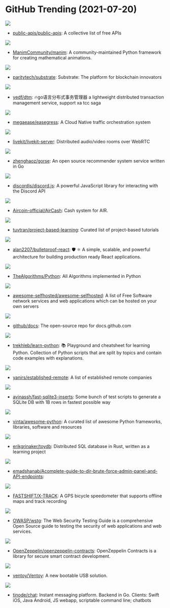 # GitHub Trending (2021-07-20)

![](https://img.shields.io/badge/Python-New%20723-green?style=flat-square&logo=appveyor)
- [public-apis/public-apis](https://github.com/public-apis/public-apis): A collective list of free APIs

![](https://img.shields.io/badge/Python-New%20389-green?style=flat-square&logo=appveyor)
- [ManimCommunity/manim](https://github.com/ManimCommunity/manim): A community-maintained Python framework for creating mathematical animations.

![](https://img.shields.io/badge/Rust-New%2094-green?style=flat-square&logo=appveyor)
- [paritytech/substrate](https://github.com/paritytech/substrate): Substrate: The platform for blockchain innovators

![](https://img.shields.io/badge/Go-New%2084-green?style=flat-square&logo=appveyor)
- [yedf/dtm](https://github.com/yedf/dtm): 🔥go语言分布式事务管理器 a lightweight distributed transaction management service, support xa tcc saga

![](https://img.shields.io/badge/Go-New%2043-green?style=flat-square&logo=appveyor)
- [megaease/easegress](https://github.com/megaease/easegress): A Cloud Native traffic orchestration system

![](https://img.shields.io/badge/Go-New%20349-green?style=flat-square&logo=appveyor)
- [livekit/livekit-server](https://github.com/livekit/livekit-server): Distributed audio/video rooms over WebRTC

![](https://img.shields.io/badge/Go-New%20493-green?style=flat-square&logo=appveyor)
- [zhenghaoz/gorse](https://github.com/zhenghaoz/gorse): An open source recommender system service written in Go

![](https://img.shields.io/badge/JavaScript-New%20278-green?style=flat-square&logo=appveyor)
- [discordjs/discord.js](https://github.com/discordjs/discord.js): A powerful JavaScript library for interacting with the Discord API

![](https://img.shields.io/badge/none-New%20375-green?style=flat-square&logo=appveyor)
- [Aircoin-official/AirCash](https://github.com/Aircoin-official/AirCash): Cash system for AIR.

![](https://img.shields.io/badge/none-New%20165-green?style=flat-square&logo=appveyor)
- [tuvtran/project-based-learning](https://github.com/tuvtran/project-based-learning): Curated list of project-based tutorials

![](https://img.shields.io/badge/TypeScript-New%20118-green?style=flat-square&logo=appveyor)
- [alan2207/bulletproof-react](https://github.com/alan2207/bulletproof-react): 🛡️ ⚛️ A simple, scalable, and powerful architecture for building production ready React applications.

![](https://img.shields.io/badge/Python-New%20424-green?style=flat-square&logo=appveyor)
- [TheAlgorithms/Python](https://github.com/TheAlgorithms/Python): All Algorithms implemented in Python

![](https://img.shields.io/badge/JavaScript-New%20305-green?style=flat-square&logo=appveyor)
- [awesome-selfhosted/awesome-selfhosted](https://github.com/awesome-selfhosted/awesome-selfhosted): A list of Free Software network services and web applications which can be hosted on your own servers

![](https://img.shields.io/badge/JavaScript-New%20179-green?style=flat-square&logo=appveyor)
- [github/docs](https://github.com/github/docs): The open-source repo for docs.github.com

![](https://img.shields.io/badge/Python-New%2064-green?style=flat-square&logo=appveyor)
- [trekhleb/learn-python](https://github.com/trekhleb/learn-python): 📚 Playground and cheatsheet for learning Python. Collection of Python scripts that are split by topics and contain code examples with explanations.

![](https://img.shields.io/badge/none-New%2028-green?style=flat-square&logo=appveyor)
- [yanirs/established-remote](https://github.com/yanirs/established-remote): A list of established remote companies

![](https://img.shields.io/badge/Rust-New%2024-green?style=flat-square&logo=appveyor)
- [avinassh/fast-sqlite3-inserts](https://github.com/avinassh/fast-sqlite3-inserts): Some bunch of test scripts to generate a SQLite DB with 1B rows in fastest possible way

![](https://img.shields.io/badge/Python-New%20126-green?style=flat-square&logo=appveyor)
- [vinta/awesome-python](https://github.com/vinta/awesome-python): A curated list of awesome Python frameworks, libraries, software and resources

![](https://img.shields.io/badge/Rust-New%20169-green?style=flat-square&logo=appveyor)
- [erikgrinaker/toydb](https://github.com/erikgrinaker/toydb): Distributed SQL database in Rust, written as a learning project

![](https://img.shields.io/badge/none-New%2010-green?style=flat-square&logo=appveyor)
- [emadshanab/Acomplete-guide-to-dir-brute-force-admin-panel-and-API-endpoints](https://github.com/emadshanab/Acomplete-guide-to-dir-brute-force-admin-panel-and-API-endpoints): 

![](https://img.shields.io/badge/C-New%2084-green?style=flat-square&logo=appveyor)
- [FASTSHIFT/X-TRACK](https://github.com/FASTSHIFT/X-TRACK): A GPS bicycle speedometer that supports offline maps and track recording

![](https://img.shields.io/badge/Shell-New%2048-green?style=flat-square&logo=appveyor)
- [OWASP/wstg](https://github.com/OWASP/wstg): The Web Security Testing Guide is a comprehensive Open Source guide to testing the security of web applications and web services.

![](https://img.shields.io/badge/JavaScript-New%2013-green?style=flat-square&logo=appveyor)
- [OpenZeppelin/openzeppelin-contracts](https://github.com/OpenZeppelin/openzeppelin-contracts): OpenZeppelin Contracts is a library for secure smart contract development.

![](https://img.shields.io/badge/C-New%20336-green?style=flat-square&logo=appveyor)
- [ventoy/Ventoy](https://github.com/ventoy/Ventoy): A new bootable USB solution.

![](https://img.shields.io/badge/Go-New%2037-green?style=flat-square&logo=appveyor)
- [tinode/chat](https://github.com/tinode/chat): Instant messaging platform. Backend in Go. Clients: Swift iOS, Java Android, JS webapp, scriptable command line; chatbots

